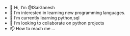 - 👋 Hi, I’m @ISaiGanesh
- 👀 I’m interested in learning new programming languages.
- 🌱 I’m currently learning python,sql
- 💞️ I’m looking to collaborate on python projects
- 📫 How to reach me ...

<!---
ISaiGanesh/ISaiGanesh is a ✨ special ✨ repository because its `README.md` (this file) appears on your GitHub profile.
You can click the Preview link to take a look at your changes.
--->
